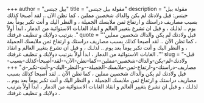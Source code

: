 +++
author = "بيل جيتس"
title = "مقولة بيل جيتس"
description = "مقولة بيل جيتس: قبل ولادتك لم يكن والداك شخصين مملين ، كما تظن الآن .. لقد أصبحا كذلك بسبب مصاريف دراستك و ارتفاع ثمن ملابسك الجميلة ، و النظر اليك و أنت تكبر يوماً بعد يوم .. لذلـك ، و قبل ان تشرع بتغيير العالم و انقاذ الغابات الاستوائية من الدمار ، ابدأ أولاً بترتيب دولابك و تنظيف غرفتك ."
quote = '''قبل ولادتك لم يكن والداك شخصين مملين ، كما تظن الآن .. لقد أصبحا كذلك بسبب مصاريف دراستك و ارتفاع ثمن ملابسك الجميلة ، و النظر اليك و أنت تكبر يوماً بعد يوم .. لذلـك ، و قبل ان تشرع بتغيير العالم و انقاذ الغابات الاستوائية من الدمار ، ابدأ أولاً بترتيب دولابك و تنظيف غرفتك .''' 
slug = "قبل-ولادتك-لم-يكن-والداك-شخصين-مملين--كما-تظن-الآن--لقد-أصبحا-كذلك-بسبب-مصاريف-دراستك-و-ارتفاع-ثمن-ملابسك-الجميلة--و-النظر-اليك-و-أنت-تكبر-ي"
+++
قبل ولادتك لم يكن والداك شخصين مملين ، كما تظن الآن .. لقد أصبحا كذلك بسبب مصاريف دراستك و ارتفاع ثمن ملابسك الجميلة ، و النظر اليك و أنت تكبر يوماً بعد يوم .. لذلـك ، و قبل ان تشرع بتغيير العالم و انقاذ الغابات الاستوائية من الدمار ، ابدأ أولاً بترتيب دولابك و تنظيف غرفتك .
